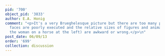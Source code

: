 ```yaml
---
pid: '700'
object_pid: '3833'
author: E.A. Honig
comment: "<p>It's a very Brueghelesque picture but there are too many problems - the
  faces are poorly executed and the relative sizes of figures and animals (especially
  the woman on a horse at the left) are awkward or wrong.</p>\n"
post_date: 06/09/13
order: '699'
collection: discussion
---
```

